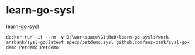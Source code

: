 # learn-go-sysl
learn-go-sysl

```shell
docker run -it --rm -v D:\workspace\GitHub\learn-go-sysl:/work anzbank/sysl-go:latest specs/petdemo.sysl github.com/anz-bank/sysl-go-demo Petdemo:Petdemo
```